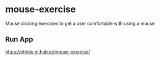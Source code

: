 # mouse-exercise
Mouse clicking exercises to get a user comfortable with using a mouse

## Run App
https://phlolu.github.io/mouse-exercise/
